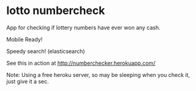 # lotto numbercheck
App for checking if lottery numbers have ever won any cash.

Mobile Ready!

Speedy search! (elasticsearch)

See this in action at http://numberchecker.herokuapp.com/

Note: Using a free heroku server, so may be sleeping when you check it, just give it a sec.

